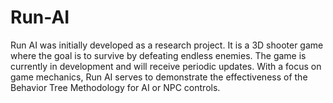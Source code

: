 # Run-AI
Run AI was initially developed as a research project. It is a 3D shooter game where the goal is to survive by defeating endless enemies. The game is currently in development and will receive periodic updates.  With a focus on game mechanics, Run AI serves to demonstrate the effectiveness of the Behavior Tree Methodology for AI or NPC controls.
